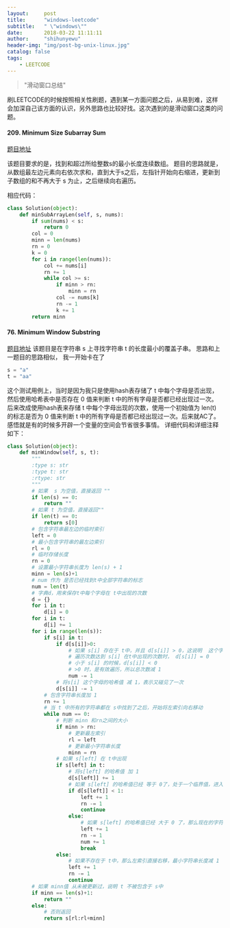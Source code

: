 ```yaml
---
layout:     post
title:      "windows-leetcode"
subtitle:   " \"windows\""
date:       2018-03-22 11:11:11
author:     "shihunyewu"
header-img: "img/post-bg-unix-linux.jpg"
catalog: false
tags:
    - LEETCODE
---
```


> "滑动窗口总结"

刷LEETCODE的时候按照相关性刷题，遇到某一方面问题之后，从易到难，这样会加深自己该方面的认识，另外思路也比较好找。这次遇到的是滑动窗口这类的问题。

#### 209. Minimum Size Subarray Sum
[题目地址](https://leetcode.com/problems/minimum-size-subarray-sum/description/)

该题目要求的是，找到和超过所给整数s的最小长度连续数组。
题目的思路就是，从数组最左边元素向右依次求和，直到大于s之后，左指针开始向右缩进，更新到子数组的和不再大于 s 为止，之后继续向右遍历。

相应代码：
```python
class Solution(object):
    def minSubArrayLen(self, s, nums):
        if sum(nums) < s:
            return 0
        col = 0
        minn = len(nums)
        rn = 0
        k = 0
        for i in range(len(nums)):
            col += nums[i]
            rn += 1
            while col >= s:
                if minn > rn:
                    minn = rn
                col -= nums[k]
                rn -= 1
                k += 1
        return minn
```

#### 76. Minimum Window Substring
[题目地址](https://leetcode.com/problems/minimum-window-substring/description/)
该题目是在字符串 s 上寻找字符串 t 的长度最小的覆盖子串。
思路和上一题目的思路相似，
我一开始卡在了
```python
s = "a"
t = "aa"
```
这个测试用例上，当时是因为我只是使用hash表存储了 t 中每个字母是否出现，然后使用哈希表中是否存在 0 值来判断 t 中的所有字母是否都已经出现过一次。
后来改成使用hash表来存储 t 中每个字母出现的次数，使用一个初始值为 len(t) 的标志是否为 0 值来判断 t 中的所有字母是否都已经出现过一次。后来就AC了。
感悟就是有的时候多开辟一个变量的空间会节省很多事情。
详细代码和详细注释如下：

```python
class Solution(object):
    def minWindow(self, s, t):
        """
        :type s: str
        :type t: str
        :rtype: str
        """
        # 如果  s 为空值，直接返回 ""
        if len(s) == 0:
            return ""
        # 如果 t 为空值，直接返回""
        if len(t) == 0:
            return s[0]
        # 包含字符串最左边的临时索引
        left = 0
        # 最小包含字符串的最左边索引
        rl = 0
        # 临时存储长度
        rn = 0
        # 设置最小字符串长度为 len(s) + 1
        minn = len(s)+1
        # num 作为 是否已经找到t中全部字符串的标志
        num = len(t)
        # 字典d，用来保存t中每个字母在 t中出现的次数
        d = {}
        for i in t:
            d[i] = 0
        for i in t:
            d[i] += 1
        for i in range(len(s)):
            if s[i] in t:
                if d[s[i]]>0:
                    # 如果 s[i] 存在于 t中，并且 d[s[i]] > 0，这说明  这个字母还没有被遍历够
                    # 遍历次数达到 s[i] 在t中出现的次数时， d[s[i]] = 0
                    # 小于 s[i] 的时候，d[s[i]] < 0
                    # >0 时，是有效遍历，所以总次数减 1
                    num -= 1
                # 将s[i] 这个字母的哈希值 减 1，表示又碰见了一次
                d[s[i]] -= 1
            # 包含字符串长度加 1
            rn += 1
            # 当 t 中所有的字符串都在 s中找到了之后，开始将左索引向右移动
            while num == 0:
                # 判断 minn 和rn之间的大小
                if minn > rn:
                    # 更新最左索引
                    rl = left
                    # 更新最小字符串长度
                    minn = rn
                # 如果 s[left] 在 t中出现
                if s[left] in t:
                    # 将s[left] 的哈希值 加 1
                    d[s[left]] += 1
                    # 如果 s[left] 的哈希值已经 等于 0了，处于一个临界值，进入下次循环
                    if d[s[left]] < 1:
                        left += 1
                        rn -= 1
                        continue
                    else:
                        # 如果 s[left] 的哈希值已经 大于 0 了，那么现在的字符串已经不符合条件了，跳出循环
                        left += 1
                        rn -= 1
                        num += 1
                        break
                else:
                    # 如果不存在于 t中，那么左索引直接右移，最小字符串长度减 1
                    left += 1
                    rn -= 1
                    continue
        # 如果 minn值 从未被更新过，说明 t 不被包含于 s中
        if minn == len(s)+1:
            return ""
        else:
            # 否则返回
            return s[rl:rl+minn]
```
